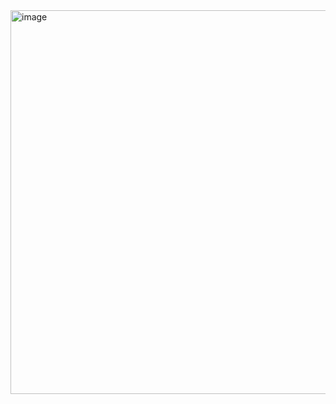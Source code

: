 <img width="1072" height="614" alt="image" src="https://github.com/user-attachments/assets/1af60b01-c224-4118-b636-14dd9c9b4000" />

